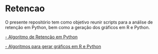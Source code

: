 # Retencao

O presente repositório tem como objetivo reunir scripts para a análise de retenção em Python, bem como a geração dos gráficos em R e Python.

[- Algoritmo de Retenção em Python](https://github.com/danielppagotto/retencao/tree/main/1_scripts/script_algoritmo)

[- Algoritmos para gerar gráficos em R e Python](https://github.com/danielppagotto/retencao/tree/main/1_scripts/script_graficos)
